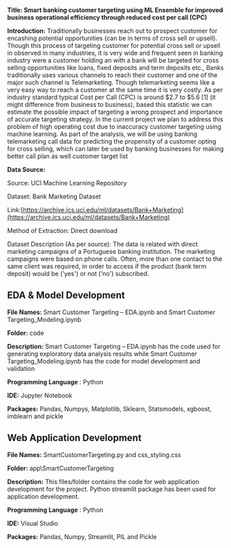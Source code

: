 **Title: Smart banking customer targeting using ML Ensemble for improved business operational efficiency through reduced cost per call (CPC)**

**Introduction:** Traditionally businesses reach out to prospect customer for encashing potential opportunities (can be in terms of cross sell or upsell). Though this process of targeting customer for potential cross sell or upsell in observed in many industries, it is very wide and frequent seen in banking industry were a customer holding an with a bank will be targeted for cross selling opportunities like loans, fixed deposits and term deposits etc., Banks traditionally uses various channels to reach their customer and one of the major such channel is Telemarketing. Though telemarketing seems like a very easy way to reach a customer at the same time it is very costly. As per industry standard typical Cost per Call (CPC) is around $2.7 to $5.6 [1] (it might difference from business to business), based this statistic we can estimate the possible impact of targeting a wrong prospect and importance of accurate targeting strategy. In the current project we plan to address this problem of high operating cost due to inaccuracy customer targeting using machine learning. As part of the analysis, we will be using banking telemarketing call data for predicting the propensity of a customer opting for cross selling, which can later be used by banking businesses for making better call plan as well customer target list

**Data Source:**

Source: UCI Machine Learning Repository

Dataset: Bank Marketing Dataset

Link:[https://archive.ics.uci.edu/ml/datasets/Bank+Marketing](https://archive.ics.uci.edu/ml/datasets/Bank+Marketing)

Method of Extraction: Direct download

Dataset Description (As per source): The data is related with direct marketing campaigns of a Portuguese banking institution. The marketing campaigns were based on phone calls. Often, more than one contact to the same client was required, in order to access if the product (bank term deposit) would be ('yes') or not ('no') subscribed.

## EDA & Model Development

**File Names:** Smart Customer Targeting – EDA.ipynb and Smart Customer Targeting\_Modeling.ipynb

**Folder:** code

**Description:** Smart Customer Targeting – EDA.ipynb has the code used for generating exploratory data analysis results while Smart Customer Targeting\_Modeling.ipynb has the code for model development and validation

**Programming Language** : Python

**IDE:** Jupyter Notebook

**Packages:** Pandas, Numpys, Matplotlib, Sklearn, Statsmodels, xgboost, imblearn and pickle



## Web Application Development

**File Names:** SmartCustomerTargeting.py and css\_styling.css

**Folder:** app\SmartCustomerTargeting

**Description:** This files/folder contains the code for web application development for the project. Python streamlit package has been used for application development.

**Programming Language** : Python

**IDE:** Visual Studio

**Packages:** Pandas, Numpy, Streamlit, PIL and Pickle
